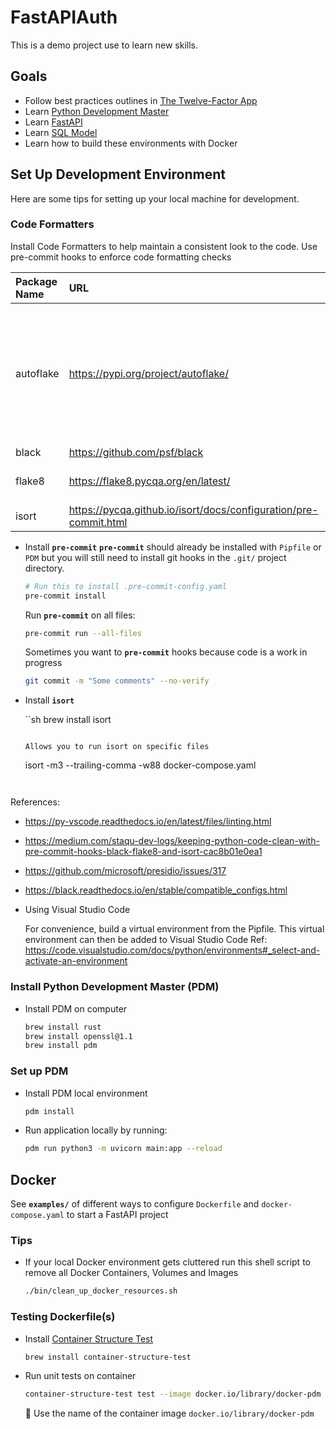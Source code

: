 # FastAPIAuth
This is a demo project use to learn new skills.

## Goals
- Follow best practices outlines in [The Twelve-Factor App](https://12factor.net/)
- Learn [Python Development Master](https://pdm.fming.dev/)
- Learn [FastAPI](https://fastapi.tiangolo.com/)
- Learn [SQL Model](https://sqlmodel.tiangolo.com/)
- Learn how to build these environments with Docker


## Set Up Development Environment
Here are some tips for setting up your local machine for development.

### Code Formatters
Install Code Formatters to help maintain a consistent look to the code.
Use pre-commit hooks to enforce code formatting checks

| Package Name | URL | Description |
|:---|:---|:---|
| autoflake | https://pypi.org/project/autoflake/ | autoflake removes unused imports and unused variables from Python code. It makes use of pyflakes to do this. |
| black | https://github.com/psf/black | |
| flake8 | https://flake8.pycqa.org/en/latest/ | Your Tool For Style Guide Enforcement. |
| isort | https://pycqa.github.io/isort/docs/configuration/pre-commit.html | Sort imports |


- Install **`pre-commit`**
  **`pre-commit`** should already be installed with `Pipfile` or `PDM` but you will still
  need to install git hooks in the `.git/` project directory.

  ```sh
  # Run this to install .pre-commit-config.yaml
  pre-commit install
  ```

  Run **`pre-commit`** on all files:

  ```sh
  pre-commit run --all-files
  ```

  Sometimes you want to **`pre-commit`** hooks because code is a work in progress

  ```sh
  git commit -m "Some comments" --no-verify
  ```


- Install **`isort`**

  ``sh
  brew install isort
  ```

  Allows you to run isort on specific files
  ```
  isort -m3 --trailing-comma -w88 docker-compose.yaml
  ```


References:
- https://py-vscode.readthedocs.io/en/latest/files/linting.html 
- https://medium.com/staqu-dev-logs/keeping-python-code-clean-with-pre-commit-hooks-black-flake8-and-isort-cac8b01e0ea1
- https://github.com/microsoft/presidio/issues/317
- https://black.readthedocs.io/en/stable/compatible_configs.html



- Using Visual Studio Code

  For convenience, build a virtual environment from the Pipfile.
  This virtual environment can then be added to Visual Studio Code
  Ref: https://code.visualstudio.com/docs/python/environments#_select-and-activate-an-environment


### Install Python Development Master (PDM)
- Install PDM on computer

  ```sh
  brew install rust
  brew install openssl@1.1
  brew install pdm
  ```


### Set up PDM
- Install PDM local environment

  ```sh
  pdm install
  ```

- Run application locally by running:

  ```sh
  pdm run python3 -m uvicorn main:app --reload
  ```


## Docker
See **`examples/`** of different ways to configure `Dockerfile` and `docker-compose.yaml`
to start a FastAPI project

### Tips
- If your local Docker environment gets cluttered run this shell script
  to remove all Docker Containers, Volumes and Images

  ```sh
  ./bin/clean_up_docker_resources.sh
  ```


### Testing Dockerfile(s)

- Install [Container Structure Test](https://github.com/GoogleContainerTools/container-structure-test)

  ```sh
  brew install container-structure-test
  ```

- Run unit tests on container

  ```sh
  container-structure-test test --image docker.io/library/docker-pdm --config unit-test-dockerfile-pdm.yaml
  ```

  🔑 Use the name of the container image `docker.io/library/docker-pdm`
